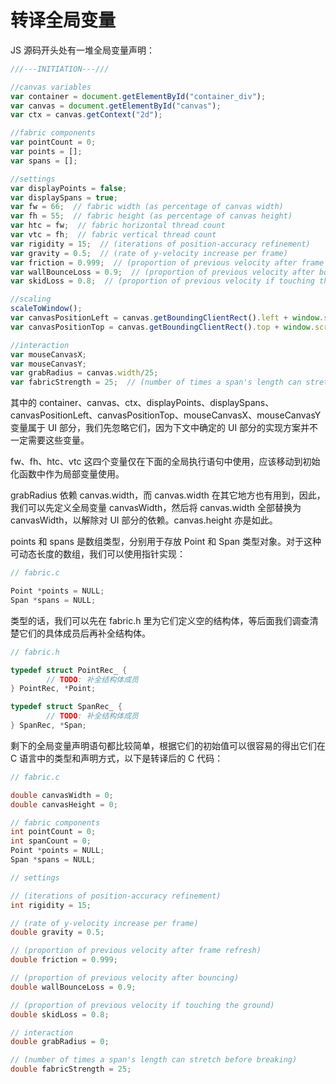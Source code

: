 # 转译全局变量

JS 源码开头处有一堆全局变量声明：

```js
///---INITIATION---///

//canvas variables
var container = document.getElementById("container_div");
var canvas = document.getElementById("canvas");
var ctx = canvas.getContext("2d");

//fabric components
var pointCount = 0;
var points = [];
var spans = [];

//settings
var displayPoints = false;
var displaySpans = true;
var fw = 66;  // fabric width (as percentage of canvas width)
var fh = 55;  // fabric height (as percentage of canvas height)
var htc = fw;  // fabric horizontal thread count
var vtc = fh;  // fabric vertical thread count
var rigidity = 15;  // (iterations of position-accuracy refinement)
var gravity = 0.5;  // (rate of y-velocity increase per frame)
var friction = 0.999;  // (proportion of previous velocity after frame refresh)
var wallBounceLoss = 0.9;  // (proportion of previous velocity after bouncing)
var skidLoss = 0.8;  // (proportion of previous velocity if touching the ground)

//scaling
scaleToWindow();
var canvasPositionLeft = canvas.getBoundingClientRect().left + window.scrollX;
var canvasPositionTop = canvas.getBoundingClientRect().top + window.scrollY;

//interaction
var mouseCanvasX;
var mouseCanvasY;
var grabRadius = canvas.width/25;
var fabricStrength = 25;  // (number of times a span's length can stretch before breaking)

```

其中的 container、canvas、ctx、displayPoints、displaySpans、canvasPositionLeft、canvasPositionTop、mouseCanvasX、mouseCanvasY 变量属于 UI 部分，我们先忽略它们，因为下文中确定的 UI 部分的实现方案并不一定需要这些变量。

fw、fh、htc、vtc 这四个变量仅在下面的全局执行语句中使用，应该移动到初始化函数中作为局部变量使用。

grabRadius 依赖 canvas.width，而 canvas.width 在其它地方也有用到，因此，我们可以先定义全局变量 canvasWidth，然后将 canvas.width 全部替换为 canvasWidth，以解除对 UI 部分的依赖。canvas.height 亦是如此。

points 和 spans 是数组类型，分别用于存放 Point 和 Span 类型对象。对于这种可动态长度的数组，我们可以使用指针实现：

```c
// fabric.c

Point *points = NULL;
Span *spans = NULL;
```

类型的话，我们可以先在 fabric.h 里为它们定义空的结构体，等后面我们调查清楚它们的具体成员后再补全结构体。

```c
// fabric.h

typedef struct PointRec_ {
        // TODO: 补全结构体成员
} PointRec, *Point;

typedef struct SpanRec_ {
        // TODO: 补全结构体成员
} SpanRec, *Span;

```

剩下的全局变量声明语句都比较简单，根据它们的初始值可以很容易的得出它们在 C 语言中的类型和声明方式，以下是转译后的 C 代码：

```c
// fabric.c

double canvasWidth = 0;
double canvasHeight = 0;

// fabric components
int pointCount = 0;
int spanCount = 0;
Point *points = NULL;
Span *spans = NULL;

// settings

// (iterations of position-accuracy refinement)
int rigidity = 15;

// (rate of y-velocity increase per frame)
double gravity = 0.5;

// (proportion of previous velocity after frame refresh)
double friction = 0.999;

// (proportion of previous velocity after bouncing)
double wallBounceLoss = 0.9;

// (proportion of previous velocity if touching the ground)
double skidLoss = 0.8;

// interaction
double grabRadius = 0;

// (number of times a span's length can stretch before breaking)
double fabricStrength = 25;
```
